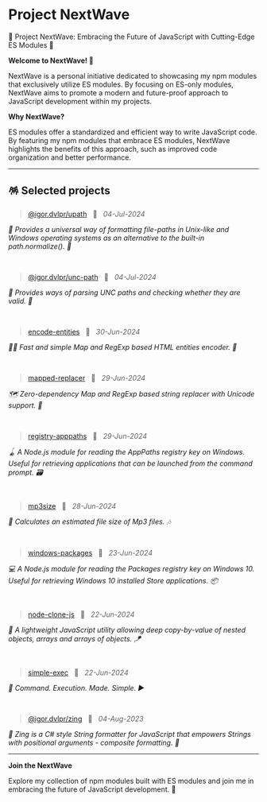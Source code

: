 # Project NextWave

🌊 Project NextWave: Embracing the Future of JavaScript with Cutting-Edge ES Modules 🚀

**Welcome to NextWave! 🌊**

NextWave is a personal initiative dedicated to showcasing my npm modules that exclusively utilize ES modules. By focusing on ES-only modules, NextWave aims to promote a modern and future-proof approach to JavaScript development within my projects.

**Why NextWave?**

ES modules offer a standardized and efficient way to write JavaScript code. By featuring my npm modules that embrace ES modules, NextWave highlights the benefits of this approach, such as improved code organization and better performance.

---

## 🪅 Selected projects

> [@igor.dvlpr/upath](https://www.npmjs.com/package/@igor.dvlpr/upath) &nbsp; 📅 &nbsp; _04-Jul-2024_

_🎍 Provides a universal way of formatting file-paths in Unix-like and Windows operating systems as an alternative to the built-in path.normalize(). 🧬_

<br>

> [@igor.dvlpr/unc-path](https://www.npmjs.com/package/@igor.dvlpr/unc-path) &nbsp; 📅 &nbsp; _04-Jul-2024_

_🥽 Provides ways of parsing UNC paths and checking whether they are valid. 🎱_

<br>

> [encode-entities](https://www.npmjs.com/package/encode-entities) &nbsp; 📅 &nbsp; _30-Jun-2024_

_🏃‍♂️ Fast and simple Map and RegExp based HTML entities encoder. 🍁_

<br>

> [mapped-replacer](https://www.npmjs.com/package/mapped-replacer) &nbsp; 📅 &nbsp; _29-Jun-2024_

_🗺 Zero-dependency Map and RegExp based string replacer with Unicode support. 🍁_

<br>

> [registry-apppaths](https://www.npmjs.com/package/registry-apppaths) &nbsp; 📅 &nbsp; _29-Jun-2024_

_🪀 A Node.js module for reading the AppPaths registry key on Windows. Useful for retrieving applications that can be launched from the command prompt. 🗃_

<br>

> [mp3size](https://www.npmjs.com/package/mp3size) &nbsp; 📅 &nbsp; _28-Jun-2024_

_🧮 Calculates an estimated file size of Mp3 files. 🎶_

<br>

> [windows-packages](https://www.npmjs.com/package/windows-packages) &nbsp; 📅 &nbsp; _23-Jun-2024_

_💻 A Node.js module for reading the Packages registry key on Windows 10. Useful for retrieving Windows 10 installed Store applications. 📦_

<br>

> [node-clone-js](https://www.npmjs.com/package/node-clone-js) &nbsp; 📅 &nbsp; _22-Jun-2024_

_🧬 A lightweight JavaScript utility allowing deep copy-by-value of nested objects, arrays and arrays of objects. 🪁_

<br>

> [simple-exec](https://www.npmjs.com/package/simple-exec) &nbsp; 📅 &nbsp; _22-Jun-2024_

_🕺 Command. Execution. Made. Simple. ▶_

<br>

> [@igor.dvlpr/zing](https://www.npmjs.com/package/@igor.dvlpr/zing) &nbsp; 📅 &nbsp; _04-Aug-2023_

_🐌 Zing is a C# style String formatter for JavaScript that empowers Strings with positional arguments - composite formatting. 🚀_

---

**Join the NextWave**

Explore my collection of npm modules built with ES modules and join me in embracing the future of JavaScript development. 🌊
